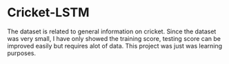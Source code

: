 # Cricket-LSTM

The dataset is related to general information on cricket. Since the dataset was very small, I have only showed the training score, testing score can be improved easily but requires alot of data. This project was just was learning purposes.
